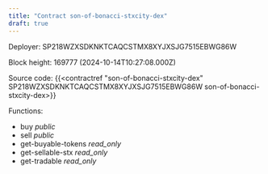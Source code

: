 ```yaml
---
title: "Contract son-of-bonacci-stxcity-dex"
draft: true
---
```

Deployer: SP218WZXSDKNKTCAQCSTMX8XYJXSJG7515EBWG86W


 



Block height: 169777 (2024-10-14T10:27:08.000Z)

Source code: {{<contractref "son-of-bonacci-stxcity-dex" SP218WZXSDKNKTCAQCSTMX8XYJXSJG7515EBWG86W son-of-bonacci-stxcity-dex>}}

Functions:

* buy _public_
* sell _public_
* get-buyable-tokens _read_only_
* get-sellable-stx _read_only_
* get-tradable _read_only_

